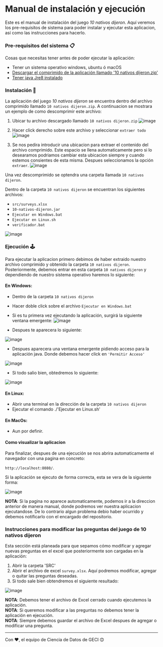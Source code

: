 # Manual de instalación y ejecución

Este es el manual de instalación del juego _10 nativos dijeron_. Aquí veremos los pre-requisitos de sistema para poder instalar y ejecutar esta aplicacion, así como las instrucciones para hacerlo.

### Pre-requisitos del sistema 📋

Cosas que necesitas tener antes de poder ejecutar la aplicación:
- Tener un sistema operativo windows, ubuntu ó macOS
- [Descargar el comprimido de la aplicación llamado '10 nativos dijeron.zip'](https://drive.google.com/file/d/1HZ3-3eFd9Eqhr25x3BohHmzpRPeqenEu/view?usp=sharing)
- [Tener java Jre8 instalado](https://drive.google.com/file/d/1fsPZxkXY4lly9LJyNBw0ZrnrhmdTVgRX/view?usp=sharing)


### Instalación 🔧

La aplicación del juego _10 nativos dijeron_ se encuentra dentro del archivo comprimido llamado `10 nativos dijeron.zip`.
A continuacion se mostrara un ejemplo de como descomprimir este archivo:
1. Ubicar tu archivo descargado llamado `10 nativos dijeron.zip`
![image](https://user-images.githubusercontent.com/9456708/115905363-daafee80-a41a-11eb-9b2d-81e1a5f977de.png)


2. Hacer click derecho sobre este archivo y seleccionar `extraer todo`
![image](https://user-images.githubusercontent.com/9456708/115905851-8c4f1f80-a41b-11eb-9ee0-0bd7d1aa61d6.png)


3. Se nos pedira introducir una ubicacion para extraer el contenido del archivo comprimido. Este espacio se llena automaticamente pero si lo desearamos podriamos cambiar esta ubicacion siempre y cuando estemos consientes de esta misma. Despues seleccionamos la opción `extraer`.
![image](https://user-images.githubusercontent.com/9456708/115905916-aab51b00-a41b-11eb-8807-9aa49dc77d34.png)


Una vez descomprimido se optendra una carpeta llamada `10 nativos dijeron`.

Dentro de la carpeta `10 nativos dijeron` se encuentran los siguientes archivos:
- `src/surveys.xlsx`
- `10-nativos-dijeron.jar`
- `Ejecutar en Windows.bat`
- `Ejecutar en Linux.sh`
- `verificador.bat`  

![image](https://user-images.githubusercontent.com/9456708/115907538-dfc26d00-a41d-11eb-85d5-decc9257fd22.png)

### Ejecución 🕹
Para ejecutar la aplicacion primero debimos de haber extraido nuestro archivo comprimido y obtenido la carpeta `10 nativos dijeron`.
Posteriormente, debemos entrar en esta carpeta `10 nativos dijeron` y dependiendo de nuestro sistema operativo haremos lo siguiente:

#### En Windows:
- Dentro de la carpeta `10 nativos dijeron`
- Hacer doble click sobre el archivo `Ejecutar en Windows.bat` 
- Si es tu primera vez ejecutando la aplicación, surgirá la siguiente ventana emergente:
![image](https://user-images.githubusercontent.com/9456708/115908158-a5a59b00-a41e-11eb-9314-467fbb4fee34.png)

- Despues te aparecera lo siguiente:

![image](https://user-images.githubusercontent.com/9456708/115908201-b6eea780-a41e-11eb-86bc-d91365b19794.png)


- Despues aparecera una ventana emergente pidiendo acceso para la aplicación java. Donde debemos hacer click en `'Permitir Acceso'`
 
![image](https://user-images.githubusercontent.com/9456708/115612776-7a953d00-a2a0-11eb-9e12-2e7e42d02dc8.png)

- Si todo salio bien, obtedremos lo siguiente:

![image](https://user-images.githubusercontent.com/9456708/115908785-75123100-a41f-11eb-8ade-0d9813b12b27.png)

#### En Linux:
- Abrir una terminal en la dirección de la carpeta `10 nativos dijeron`
- Ejecutar el comando ./'Ejecutar en Linux.sh'

#### En MacOs:
- Aun por definir.

#### Como visualizar la aplicacion
Para finalizar, despues de una ejecución se nos abrira automaticamente el navegador con una pagina en concreto:

`http://localhost:8080/`.

Si la aplicación se ejecuto de forma correcta, esta se vera de la siguiente forma:

![image](https://user-images.githubusercontent.com/9456708/115908995-bb679000-a41f-11eb-9071-c68a7409e968.png)


__NOTA__: Si la pagina no aparece automaticamente, podemos ir a la direccion anterior de manera manual, donde podremos ver nuestra aplicacion ejecutandose. De lo contrario algun problema debio haber ocurrido y debemos notificarlo con el encargado del repositorio.

### Instrucciones para modificar las preguntas del juego de 10 nativos dijeron
Esta sección está planeada para que sepamos cómo modificar y agregar nuevas preguntas en el excel que posteriormente son cargadas en la aplicación:
1. Abrir la carpeta 'SRC'
2. Abrir el archivo de excel `survey.xlsx`. Aquí podremos modificar, agregar o quitar las preguntas deseadas.
3. Si todo sale bien obtendremos el siguiente resultado:

![image](https://user-images.githubusercontent.com/9456708/115909323-392b9b80-a420-11eb-8adb-1f2689be8c10.png)

__NOTA__: Debemos tener el archivo de Excel cerrado cuando ejecutemos la aplicación.  
__NOTA__: Si queremos modificar a las preguntas no debemos tener la aplicación en ejecución.  
__NOTA__: Siempre debemos guardar el archivo de Excel despues de agregar o modificar una pregunta.  

---
Con ❤️, el equipo de Ciencia de Datos de GECI 😊
